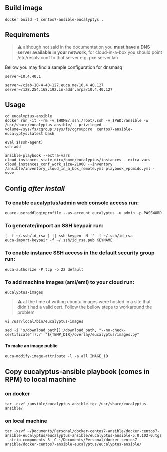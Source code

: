## Build image
```
docker build -t centos7-ansible-eucalyptys .
```

## Requirements
> :warning: although not said in the documentation you **must have a DNS server available in your network**, for cloud-in-a-box you should point /etc/resolv.conf to that server e.g. pxe.server.lan

Bellow you may find a sample configuration for dnsmasq

```
server=10.4.40.1

server=/ciab-10-4-40-127.euca.me/10.4.40.127
server=/128.254.168.192.in-addr.arpa/10.4.40.127
```

## Usage
```
cd eucalyptus-ansible
docker run -it --rm -v $HOME/.ssh:/root/.ssh -v $PWD:/ansible -w /usr/share/eucalyptus-ansible/ --privileged --volume=/sys/fs/cgroup:/sys/fs/cgroup:ro  centos7-ansible-eucalyptys:latest bash

eval $(ssh-agent)
ssh-add

ansible-playbook --extra-vars cloud_instances_state_dir=/home/eucalyptus/instances --extra-vars cloud_instances_conf_work_size=21000 --inventory /ansible/inventory_cloud_in_a_box_remote.yml playbook_vpcmido.yml -vvvv
```

## Config *after install*

### To enable eucalyptus/admin web console access run:

```
euare-useraddloginprofile --as-account eucalyptus -u admin -p PASSWORD
```

### To generate/import an SSH keypair run:

```
[ -f ~/.ssh/id_rsa ] || ssh-keygen -N '' -f ~/.ssh/id_rsa
euca-import-keypair -f ~/.ssh/id_rsa.pub KEYNAME
```

### To enable instance SSH access in the default security group run:

```
euca-authorize -P tcp -p 22 default
```

### To add machine images (ami/emi) to your cloud run:

```
eucalyptus-images
```

> :warning: at the time of writing ubuntu images were hosted in a site that didn't had a valid cert. Follow the bellow steps to workaround the problem

```
vi /usr/local/bin/eucalyptus-images
---
sed -i 's/download_path]):/download_path, "--no-check-certificate"]):/' "${TEMP_DIR}/overlay/eucalyptus/images.py"
```

#### To make an image public

```
euca-modify-image-attribute -l -a all IMAGE_ID
```

## Copy eucalyptus-ansible playbook (comes in RPM) to local machine
### on docker
```
tar -czvf /ansible/eucalyptus-ansible.tgz /usr/share/eucalyptus-ansible/
```
### on local machine
```
tar -xzvf ~/Documents/Personal/docker-centos7-ansible/docker-centos7-ansible-eucalyptus/eucalyptus-ansible/eucalyptus-ansible-5.0.102-0.tgz --strip-components 3 -C ~/Documents/Personal/docker-centos7-ansible/docker-centos7-ansible-eucalyptus/eucalyptus-ansible/
```